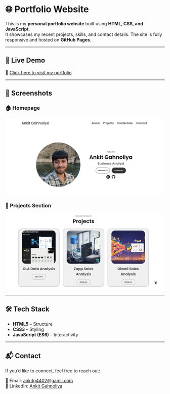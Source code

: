 # 🌐 Portfolio Website

This is my **personal portfolio website** built using **HTML, CSS, and JavaScript**.  
It showcases my recent projects, skills, and contact details. The site is fully responsive and hosted on **GitHub Pages**.

---

## 🚀 Live Demo
🔗 [Click here to visit my portfolio](https://ankit-gahnoliya.vercel.app/)

---

## 📸 Screenshots

### 🏠 Homepage
![Homepage Screenshot](screenshots/homepage.png)

### 💼 Projects Section
![Projects Screenshot](screenshots/projects.png)

---

## 🛠️ Tech Stack
- **HTML5** – Structure  
- **CSS3** – Styling  
- **JavaScript (ES6)** – Interactivity  

---

## 📬 Contact
If you’d like to connect, feel free to reach out:  

📧 Email: ankitg4402@gamil.com  
💼 LinkedIn: [Ankit Gahnoliya](https://www.linkedin.com/in/ankitgahnoliya/)
